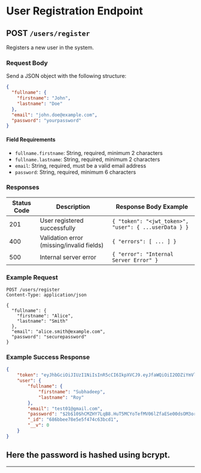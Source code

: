 # User Registration Endpoint

## POST `/users/register`

Registers a new user in the system.

### Request Body

Send a JSON object with the following structure:

```json
{
  "fullname": {
    "firstname": "John",
    "lastname": "Doe"
  },
  "email": "john.doe@example.com",
  "password": "yourpassword"
}
```

#### Field Requirements

- `fullname.firstname`: String, required, minimum 2 characters
- `fullname.lastname`: String, required, minimum 2 characters
- `email`: String, required, must be a valid email address
- `password`: String, required, minimum 6 characters

### Responses

| Status Code | Description                                      | Response Body Example                                  |
|-------------|--------------------------------------------------|--------------------------------------------------------|
| 201         | User registered successfully                     | `{ "token": "<jwt_token>", "user": { ...userData } }`  |
| 400         | Validation error (missing/invalid fields)        | `{ "errors": [ ... ] }`                                |
| 500         | Internal server error                            | `{ "error": "Internal Server Error" }`                 |

### Example Request

```http
POST /users/register
Content-Type: application/json

{
  "fullname": {
    "firstname": "Alice",
    "lastname": "Smith"
  },
  "email": "alice.smith@example.com",
  "password": "securepassword"
}
```

### Example Success Response

```json
{
    "token": "eyJhbGciOiJIUzI1NiIsInR5cCI6IkpXVCJ9.eyJfaWQiOiI2ODZiYmVlNzhlNWU1ZjQ3NGM2M2JjZDEiLCJpYXQiOjE3NTE4OTE2ODd9.tazRlVmGVTlj1R7UoPxMcRykhS_C1xGk0Jp7zuOFsw4",
    "user": {
        "fullname": {
            "firstname": "Subhadeep",
            "lastname": "Roy"
        },
        "email": "test01@gmail.com",
        "password": "$2b$10$hCMZHY7LqB8.HuT5MCYoTefMV06lZfaESe00dsOM3or3OrQ5nJIWG",
        "_id": "686bbee78e5e5f474c63bcd1",
        "__v": 0
    }
}
```
## Here the password is hashed using bcrypt.

---